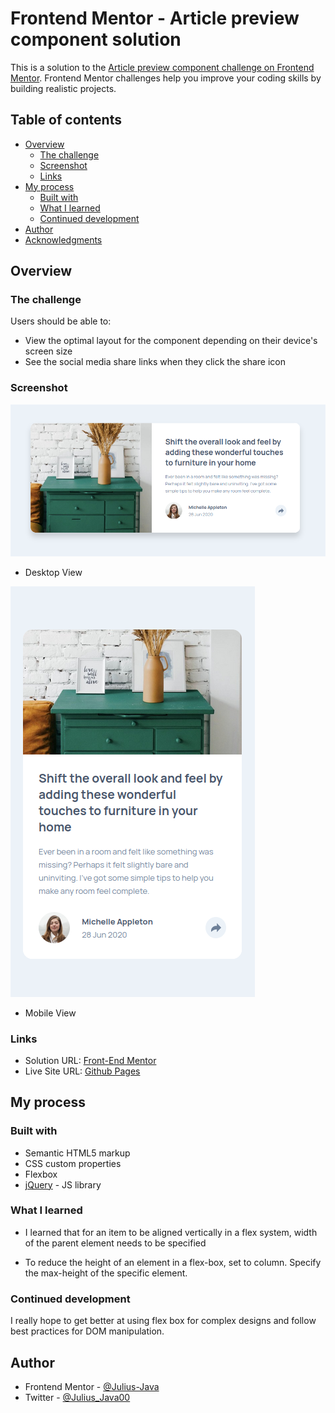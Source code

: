# Frontend Mentor - Article preview component solution

This is a solution to the [Article preview component challenge on Frontend Mentor](https://www.frontendmentor.io/challenges/article-preview-component-dYBN_pYFT). Frontend Mentor challenges help you improve your coding skills by building realistic projects.

## Table of contents

- [Overview](#overview)
  - [The challenge](#the-challenge)
  - [Screenshot](#screenshot)
  - [Links](#links)
- [My process](#my-process)
  - [Built with](#built-with)
  - [What I learned](#what-i-learned)
  - [Continued development](#continued-development)
- [Author](#author)
- [Acknowledgments](#acknowledgments)

## Overview

### The challenge

Users should be able to:

- View the optimal layout for the component depending on their device's screen size
- See the social media share links when they click the share icon

### Screenshot

![](./screenshot/articleDesktop.png)
- Desktop View

![](./screenshot/articlePreviewMobile.png)
- Mobile View

### Links

- Solution URL: [Front-End Mentor](https://www.frontendmentor.io/solutions/article-preview-component-laOoeueLSJ)
- Live Site URL: [Github Pages](https://julius-java.github.io/article-preview-component/)

## My process

### Built with

- Semantic HTML5 markup
- CSS custom properties
- Flexbox
- [jQuery](https://jquery.com/) - JS library

### What I learned

- I learned that for an item to be aligned vertically in a flex system, width of the parent element needs to be specified

- To reduce the height of an element in a flex-box, set to column. Specify the max-height of the specific element.

### Continued development

I really hope to get better at using flex box for complex designs and follow best practices for DOM manipulation.

## Author

- Frontend Mentor - [@Julius-Java](https://www.frontendmentor.io/profile/Julius-Java)
- Twitter - [@Julius_Java00](https://www.twitter.com/julius_java00)

